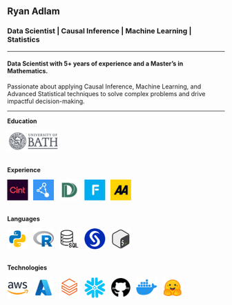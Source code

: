 ## Ryan Adlam
### Data Scientist | Causal Inference | Machine Learning | Statistics

---

#### Data Scientist with 5+ years of experience and a Master’s in Mathematics.

Passionate about applying Causal Inference, Machine Learning, and Advanced Statistical techniques to solve complex problems and drive impactful decision-making.

---

**Education**

<a href="https://www.bath.ac.uk/" title="University of Bath"><img src="icons/universityofbath.svg" height="48"/></a> &nbsp; &nbsp;
<br/><br/>

**Experience**

<a href="https://www.cint.com/" title="Cint"><img src="icons/cint.jfif" height="48"/></a> &nbsp;
<a href="https://causalens.com/" title="causaLens"><img src="icons/causalens.jfif" height="48"/></a> &nbsp;
<a href="https://www.dectech.co.uk/" title="Dectech"><img src="icons/dectech.jfif" height="48"/></a> &nbsp;
<a href="https://www.factset.com/" title="Factset"><img src="icons/factset.jfif" height="48"/></a> &nbsp;
<a href="https://www.theaa.com/" title="Dectech"><img src="icons/theaa.jfif" height="48"/></a>
<br/><br/>

**Languages**

<a href="https://www.python.org/" title="Python"><img src="icons/python.png" width="48" height="48"/></a> &nbsp;
<a href="https://www.r-project.org/" title="R"><img src="icons/r.png" width="48" height="48"/></a> &nbsp;
<a href="https://www.iso.org/standard/76583.html" title="SQL"><img src="icons/sql.png" width="48" height="48"/></a> &nbsp;
<a href="https://www.sas.com/en_gb/home.html" title="SAS"><img src="icons/sas.png" width="48" height="48"/></a> &nbsp;
<a href="https://www.gnu.org/software/bash/" title="Bash"><img src="icons/bash.png" width="48" height="48"/></a>
<br/><br/>

**Technologies**

<a href="https://aws.amazon.com/" title="AWS"><img src="icons/aws.png" width="48" height="48"/></a> &nbsp;
<a href="https://azure.microsoft.com/en-gb" title="Azure"><img src="icons/azure.png" width="48" height="48"/></a> &nbsp;
<a href="https://www.databricks.com/" title="Databricks"><img src="icons/databricks.png" width="48" height="48"/></a> &nbsp;
<a href="https://www.snowflake.com/en/" title="Snowflake"><img src="icons/snowflake.png" width="48" height="48"/></a> &nbsp;
<a href="https://github.com/" title="GitHub"><img src="icons/github.png" width="48" height="48"/></a> &nbsp;
<a href="https://www.docker.com/" title="Docker"><img src="icons/docker.png" width="48" height="48"/></a> &nbsp;
<a href="https://huggingface.co/" title="HuggingFace"><img src="icons/huggingface.png" width="48" height="48"/></a>